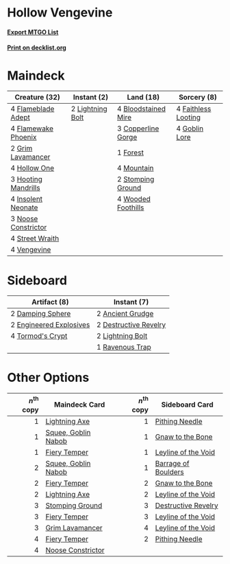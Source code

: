 # Hollow Vengevine

#### [Export MTGO List](../collection/Hollow%20Vengevine/Hollow%20Vengevine.txt)
#### [Print on decklist.org](http://decklist.org/?deckmain=4%09Bloodstained%20Mire%0A3%09Copperline%20Gorge%0A4%09Faithless%20Looting%0A4%09Flameblade%20Adept%0A4%09Flamewake%20Phoenix%0A1%09Forest%0A4%09Goblin%20Lore%0A2%09Grim%20Lavamancer%0A4%09Hollow%20One%0A3%09Hooting%20Mandrills%0A4%09Insolent%20Neonate%0A2%09Lightning%20Bolt%0A4%09Mountain%0A3%09Noose%20Constrictor%0A2%09Stomping%20Ground%0A4%09Street%20Wraith%0A4%09Vengevine%0A4%09Wooded%20Foothills&deckside=2%09Ancient%20Grudge%0A2%09Damping%20Sphere%0A2%09Destructive%20Revelry%0A2%09Engineered%20Explosives%0A2%09Lightning%20Bolt%0A1%09Ravenous%20Trap%0A4%09Tormod's%20Crypt)
# Maindeck

|                                        Creature (32)                                         |                                        Instant (2)                                        |                                          Land (18)                                           |                                         Sorcery (8)                                          |
|----------------------------------------------------------------------------------------------|-------------------------------------------------------------------------------------------|----------------------------------------------------------------------------------------------|----------------------------------------------------------------------------------------------|
|4 [Flameblade Adept](http://gatherer.wizards.com/Pages/Card/Details.aspx?multiverseid=426833) |2 [Lightning Bolt](http://gatherer.wizards.com/Pages/Card/Details.aspx?multiverseid=234704)|4 [Bloodstained Mire](http://gatherer.wizards.com/Pages/Card/Details.aspx?multiverseid=405094)|4 [Faithless Looting](http://gatherer.wizards.com/Pages/Card/Details.aspx?multiverseid=413670)|
|4 [Flamewake Phoenix](http://gatherer.wizards.com/Pages/Card/Details.aspx?multiverseid=391834)|                                                                                           |3 [Copperline Gorge](http://gatherer.wizards.com/Pages/Card/Details.aspx?multiverseid=209408) |4 [Goblin Lore](http://gatherer.wizards.com/Pages/Card/Details.aspx?multiverseid=6602)        |
|2 [Grim Lavamancer](http://gatherer.wizards.com/Pages/Card/Details.aspx?multiverseid=234706)  |                                                                                           |1 [Forest](http://gatherer.wizards.com/Pages/Card/Details.aspx?multiverseid=439605)           |                                                                                              |
|4 [Hollow One](http://gatherer.wizards.com/Pages/Card/Details.aspx?multiverseid=430852)       |                                                                                           |4 [Mountain](http://gatherer.wizards.com/Pages/Card/Details.aspx?multiverseid=439604)         |                                                                                              |
|3 [Hooting Mandrills](http://gatherer.wizards.com/Pages/Card/Details.aspx?multiverseid=386558)|                                                                                           |2 [Stomping Ground](http://gatherer.wizards.com/Pages/Card/Details.aspx?multiverseid=405110)  |                                                                                              |
|4 [Insolent Neonate](http://gatherer.wizards.com/Pages/Card/Details.aspx?multiverseid=409922) |                                                                                           |4 [Wooded Foothills](http://gatherer.wizards.com/Pages/Card/Details.aspx?multiverseid=405116) |                                                                                              |
|3 [Noose Constrictor](http://gatherer.wizards.com/Pages/Card/Details.aspx?multiverseid=414466)|                                                                                           |                                                                                              |                                                                                              |
|4 [Street Wraith](http://gatherer.wizards.com/Pages/Card/Details.aspx?multiverseid=370428)    |                                                                                           |                                                                                              |                                                                                              |
|4 [Vengevine](http://gatherer.wizards.com/Pages/Card/Details.aspx?multiverseid=193556)        |                                                                                           |                                                                                              |                                                                                              |


# Sideboard

|                                           Artifact (8)                                           |                                          Instant (7)                                           |
|--------------------------------------------------------------------------------------------------|------------------------------------------------------------------------------------------------|
|2 [Damping Sphere](http://gatherer.wizards.com/Pages/Card/Details.aspx?multiverseid=443101)       |2 [Ancient Grudge](http://gatherer.wizards.com/Pages/Card/Details.aspx?multiverseid=425913)     |
|2 [Engineered Explosives](http://gatherer.wizards.com/Pages/Card/Details.aspx?multiverseid=370549)|2 [Destructive Revelry](http://gatherer.wizards.com/Pages/Card/Details.aspx?multiverseid=373351)|
|4 [Tormod's Crypt](http://gatherer.wizards.com/Pages/Card/Details.aspx?multiverseid=389723)       |2 [Lightning Bolt](http://gatherer.wizards.com/Pages/Card/Details.aspx?multiverseid=234704)     |
|                                                                                                  |1 [Ravenous Trap](http://gatherer.wizards.com/Pages/Card/Details.aspx?multiverseid=197537)      |


# Other Options

|*n*<sup>th</sup> copy|                                        Maindeck Card                                         |*n*<sup>th</sup> copy|                                        Sideboard Card                                        |
|--------------------:|----------------------------------------------------------------------------------------------|--------------------:|----------------------------------------------------------------------------------------------|
|                    1|[Lightning Axe](http://gatherer.wizards.com/Pages/Card/Details.aspx?multiverseid=113567)      |                    1|[Pithing Needle](http://gatherer.wizards.com/Pages/Card/Details.aspx?multiverseid=425815)     |
|                    1|[Squee, Goblin Nabob](http://gatherer.wizards.com/Pages/Card/Details.aspx?multiverseid=370461)|                    1|[Gnaw to the Bone](http://gatherer.wizards.com/Pages/Card/Details.aspx?multiverseid=247420)   |
|                    1|[Fiery Temper](http://gatherer.wizards.com/Pages/Card/Details.aspx?multiverseid=108880)       |                    1|[Leyline of the Void](http://gatherer.wizards.com/Pages/Card/Details.aspx?multiverseid=205013)|
|                    2|[Squee, Goblin Nabob](http://gatherer.wizards.com/Pages/Card/Details.aspx?multiverseid=370461)|                    1|[Barrage of Boulders](http://gatherer.wizards.com/Pages/Card/Details.aspx?multiverseid=386485)|
|                    2|[Fiery Temper](http://gatherer.wizards.com/Pages/Card/Details.aspx?multiverseid=108880)       |                    2|[Gnaw to the Bone](http://gatherer.wizards.com/Pages/Card/Details.aspx?multiverseid=247420)   |
|                    2|[Lightning Axe](http://gatherer.wizards.com/Pages/Card/Details.aspx?multiverseid=113567)      |                    2|[Leyline of the Void](http://gatherer.wizards.com/Pages/Card/Details.aspx?multiverseid=205013)|
|                    3|[Stomping Ground](http://gatherer.wizards.com/Pages/Card/Details.aspx?multiverseid=405110)    |                    3|[Destructive Revelry](http://gatherer.wizards.com/Pages/Card/Details.aspx?multiverseid=373351)|
|                    3|[Fiery Temper](http://gatherer.wizards.com/Pages/Card/Details.aspx?multiverseid=108880)       |                    3|[Leyline of the Void](http://gatherer.wizards.com/Pages/Card/Details.aspx?multiverseid=205013)|
|                    3|[Grim Lavamancer](http://gatherer.wizards.com/Pages/Card/Details.aspx?multiverseid=234706)    |                    4|[Leyline of the Void](http://gatherer.wizards.com/Pages/Card/Details.aspx?multiverseid=205013)|
|                    4|[Fiery Temper](http://gatherer.wizards.com/Pages/Card/Details.aspx?multiverseid=108880)       |                    2|[Pithing Needle](http://gatherer.wizards.com/Pages/Card/Details.aspx?multiverseid=425815)     |
|                    4|[Noose Constrictor](http://gatherer.wizards.com/Pages/Card/Details.aspx?multiverseid=414466)  |                     |                                                                                              |

